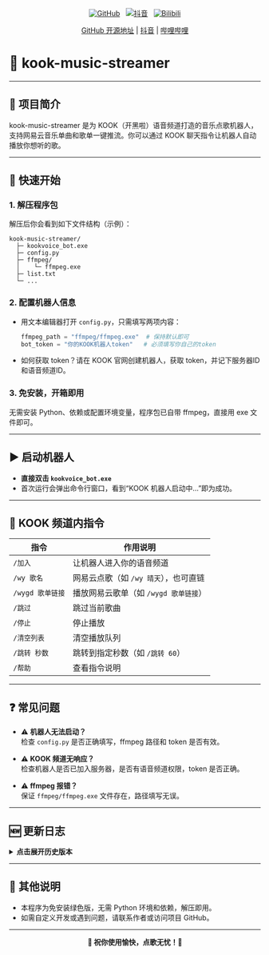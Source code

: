 <p align="center">
  <a href="https://github.com/NightmaresNightmares/kook-music-streamer" target="_blank"><img src="https://img.shields.io/badge/GitHub-开源项目-black?logo=github" alt="GitHub"></a>
  &nbsp;
  <a href="https://www.douyin.com/user/MS4wLjABAAAADKa8egW-VGLmOg0sqjN-9Vf8wFZRfJwPpzVerdVKzlQ4WK_NvSLjSj3tzdUXfq-k?from_tab_name=main" target="_blank"><img src="https://img.shields.io/badge/抖音-短视频平台-ff69b4?logo=tiktok" alt="抖音"></a>
  &nbsp;
  <a href="https://space.bilibili.com/365374856" target="_blank"><img src="https://img.shields.io/badge/哔哩哔哩-Bilibili-00A1D6?logo=bilibili" alt="Bilibili"></a>
</p>

<p align="center">
  <a href="https://github.com/NightmaresNightmares/kook-music-streamer" target="_blank">GitHub 开源地址</a> |
  <a href="https://www.douyin.com/user/MS4wLjABAAAADKa8egW-VGLmOg0sqjN-9Vf8wFZRfJwPpzVerdVKzlQ4WK_NvSLjSj3tzdUXfq-k?from_tab_name=main" target="_blank">抖音</a> |
  <a href="https://space.bilibili.com/365374856" target="_blank">哔哩哔哩</a>
</p>

# 🎵 kook-music-streamer

---

## 📝 项目简介

kook-music-streamer 是为 KOOK（开黑啦）语音频道打造的音乐点歌机器人，支持网易云音乐单曲和歌单一键推流。你可以通过 KOOK 聊天指令让机器人自动播放你想听的歌。

---

## 🚀 快速开始

### 1. 解压程序包

解压后你会看到如下文件结构（示例）：

```
kook-music-streamer/
  ├─ kookvoice_bot.exe
  ├─ config.py
  ├─ ffmpeg/
  │    └─ ffmpeg.exe
  ├─ list.txt
  └─ ...
```

### 2. 配置机器人信息

- 用文本编辑器打开 `config.py`，只需填写两项内容：

  ```python
  ffmpeg_path = "ffmpeg/ffmpeg.exe"  # 保持默认即可
  bot_token = "你的KOOK机器人token"   # 必须填写你自己的token
  ```
- 如何获取 token？请在 KOOK 官网创建机器人，获取 token，并记下服务器ID和语音频道ID。

### 3. 免安装，开箱即用

无需安装 Python、依赖或配置环境变量，程序包已自带 ffmpeg，直接用 exe 文件即可。

---

## ▶️ 启动机器人

- **直接双击 `kookvoice_bot.exe`**
- 首次运行会弹出命令行窗口，看到“KOOK 机器人启动中...”即为成功。

---

## 💬 KOOK 频道内指令

| 指令                | 作用说明                                   |
|---------------------|--------------------------------------------|
| `/加入`             | 让机器人进入你的语音频道                   |
| `/wy 歌名`          | 网易云点歌（如 `/wy 晴天`），也可直链      |
| `/wygd 歌单链接`    | 播放网易云歌单（如 `/wygd 歌单链接`）      |
| `/跳过`             | 跳过当前歌曲                               |
| `/停止`             | 停止播放                                   |
| `/清空列表`         | 清空播放队列                               |
| `/跳转 秒数`        | 跳转到指定秒数（如 `/跳转 60`）            |
| `/帮助`             | 查看指令说明                               |

---

## ❓ 常见问题

- ⚠️ **机器人无法启动？**  
  检查 `config.py` 是否正确填写，ffmpeg 路径和 token 是否有效。

- ⚠️ **KOOK 频道无响应？**  
  检查机器人是否已加入服务器，是否有语音频道权限，token 是否正确。

- ⚠️ **ffmpeg 报错？**  
  保证 `ffmpeg/ffmpeg.exe` 文件存在，路径填写无误。

---

## 🆕 更新日志

<details>
<summary><b>点击展开历史版本</b></summary>

### v1.2.0
- 🗑️ 新增 `/清空列表` 指令，可一键清空播放队列
- 🛠️ 优化网易云歌单批量点歌体验，支持大歌单分批处理
- 🐞 修复部分情况下机器人无法自动进入语音频道的问题

### v1.1.0
- ⏩ 支持 `/跳转 秒数` 指令，播放中可快速定位到指定时间
- 💡 增强错误提示，常见问题自动反馈到频道

### v1.0.0
- 🎶 支持网易云单曲点歌、歌单批量播放
- 🔑 支持 `/加入`、`/wy`、`/wygd`、`/跳过`、`/停止` 等基础指令
- 📦 免安装绿色版，内置 ffmpeg，开箱即用

</details>

---

## 📢 其他说明

- 本程序为免安装绿色版，无需 Python 环境和依赖，解压即用。
- 如需自定义开发或遇到问题，请联系作者或访问项目 GitHub。

---

<p align="center"><b>🎉 祝你使用愉快，点歌无忧！🎉</b></p> 
